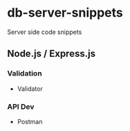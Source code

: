# db-server-snippets
Server side code snippets

## Node.js / Express.js

### Validation

- Validator

### API Dev

- Postman
